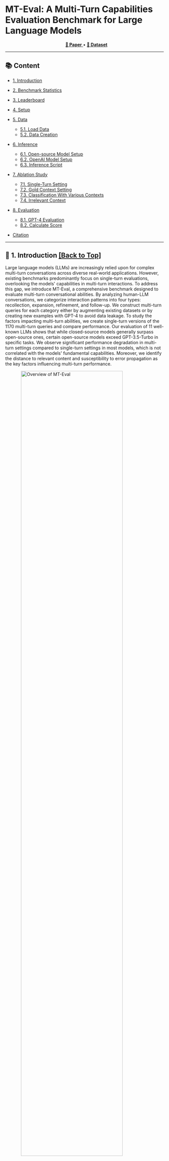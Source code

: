 # MT-Eval: A Multi-Turn Capabilities Evaluation Benchmark for Large Language Models

<div align="center"><img src="https://img.shields.io/badge/Data%20License-MIT-blue" alt="">
  <img src="https://img.shields.io/badge/Code%20License-MIT-green" alt="">
  <img src="https://img.shields.io/badge/python-3.10+-red" alt="">

<a href="https://arxiv.org/abs/2401.16745">
  <strong>📃 Paper</strong>
</a>
• <a href="https://huggingface.co/datasets/wckwan/MT-Eval">
  <strong>🤗 Dataset</strong>
</a></div>

--------------------------------------------------------------------------------

<span id="content">
</span>

## 📚 Content

- [1\. Introduction](#introduction)
- [2\. Benchmark Statistics](#statistics)
- [3\. Leaderboard](#leaderboard)
- [4\. Setup](#setup)
- [5\. Data](#data)

  - [5.1\. Load Data](#load_data)
  - [5.2\. Data Creation](#data_creation)

- [6\. Inference](#inference)

  - [6.1\. Open-source Model Setup](#open_source_inference)
  - [6.2\. OpenAI Model Setup](#openai_inference)
  - [6.3\. Inference Script](#inference_script)

- [7\. Ablation Study](#ablation)

  - [7.1\. Single-Turn Setting](#ablation_single_turn)
  - [7.2\. Gold Context Setting](#ablation_gold_context)
  - [7.3\. Classification With Various Contexts](#ablation_cls)
  - [7.4\. Irrelevant Context](#ablation_irrelevant)

- [8\. Evaluation](#evaluation)

  - [8.1\. GPT-4 Evaluation](#gpt4_evaluation)
  - [8.2\. Calculate Score](#calculate_score)

- [Citation](#citation)

--------------------------------------------------------------------------------

<span id="introduction">
</span>

## 📘 1\. Introduction [[Back to Top]](#content)

Large language models (LLMs) are increasingly relied upon for complex multi-turn conversations across diverse real-world applications. However, existing benchmarks predominantly focus on single-turn evaluations, overlooking the models' capabilities in multi-turn interactions. To address this gap, we introduce MT-Eval, a comprehensive benchmark designed to evaluate multi-turn conversational abilities. By analyzing human-LLM conversations, we categorize interaction patterns into four types: recollection, expansion, refinement, and follow-up. We construct multi-turn queries for each category either by augmenting existing datasets or by creating new examples with GPT-4 to avoid data leakage. To study the factors impacting multi-turn abilities, we create single-turn versions of the 1170 multi-turn queries and compare performance. Our evaluation of 11 well-known LLMs shows that while closed-source models generally surpass open-source ones, certain open-source models exceed GPT-3.5-Turbo in specific tasks. We observe significant performance degradation in multi-turn settings compared to single-turn settings in most models, which is not correlated with the models' fundamental capabilities. Moreover, we identify the distance to relevant content and susceptibility to error propagation as the key factors influencing multi-turn performance.

<div align="center"><img src="figures/main_figure.svg" style="text-align:left;" alt="Overview of MT-Eval" width="80%">
    <br><figcaption style="text-align:left;">Illustration of the four dialogue tasks in MT-Eval: Recollection, Expansion, Refinement, and Follow-up. Recollection accesses the model’s ability to recall information from previous conversations. Expansion evaluates the model’s capacity to address queries surrounding the same topic. Refinement gauges the model’s adherence to progressively complex instructions. Follow-up examines the model’s proficiency in responding to queries that build upon its preceding response. A more detailed description of these tasks can be found in Section 3 of the paper.</figcaption></div>

--------------------------------------------------------------------------------

<span id="statistics">
</span>

## 📊 2\. Benchmark Statistics [[Back to Top]](#content)

Statistics                         | Recollection | Expansion | Refinement | Follow-up | All
---------------------------------- | ------------ | --------- | ---------- | --------- | ------
Avg. # Turns per Dialogue          | 10           | 7.00      | 12.00      | 3.00      | 6.96
Avg. # Words in Prompt $\dagger$   | 693.09       | 539.60    | 882.85     | 686.82    | 760.41
Max. # Words in Prompt $\dagger$   | 2331         | 838       | 2574       | 1932      | 2574
Avg. # Words in Response $\dagger$ | 72.07        | 24.41     | 78.50      | 205.88    | 99.31
Max. # Words in Response $\dagger$ | 289          | 107       | 430        | 444       | 444
Avg. # Words per Turn              | 54.49        | 156.77    | 65.89      | 31.78     | 60.63
Max. # Words per Turn              | 330          | 474       | 449        | 262       | 474
Total # Dialogues                  | 38           | 10        | 40         | 80        | 168
Total # Turns                      | 380          | 70        | 480        | 240       | 1170

$\dagger$: Estimated using GPT-4 responses.

--------------------------------------------------------------------------------

<span id="leaderboard">
</span>

## 🏆 3\. Leaderboard [[Back to Top]](#content)

Model                 | Avg. | Recollection | Expansion | Refinement | Follow-up
--------------------- | ---- | ------------ | --------- | ---------- | ---------
GPT-3.5-Turbo         | 7.72 | 6.90         | 7.87      | 6.92       | 9.21
GPT-4                 | 9.03 | 9.61         | 9.07      | 7.85       | 9.60
ChatGLM3-6B           | 5.49 | 2.92         | 5.90      | 4.73       | 8.39
Vicuna-7B-v1.5        | 6.44 | 5.45         | 6.70      | 5.31       | 8.31
Vicuna-13B-v1.5       | 7.01 | 6.27         | 6.70      | 6.37       | 8.68
Llama-2-chat-7B       | 6.11 | 3.86         | 5.87      | 6.20       | 8.53
Llama-2-chat-13B      | 6.31 | 3.66         | 6.37      | 6.37       | 8.82
Qwen-chat-7B          | 6.55 | 5.25         | 7.02      | 5.47       | 8.49
Qwen-chat-14B         | 7.26 | 6.21         | 7.58      | 6.11       | 9.12
Mistral-Instruct-7B   | 7.46 | 7.22         | 6.98      | 6.58       | 9.05
Mixtral-Instruct-8x7B | 7.47 | 6.17         | 7.42      | 6.77       | 9.52

--------------------------------------------------------------------------------

<span id="setup">
</span>

## 🛠️ 4\. Setup [[Back to Top]](#content)

Execute the following command to create the conda environment for inference and evaluation. This environment will install PyTorch 1.13.1 with CUDA 11.6\. If your system requires a different CUDA version, adjust the `- pytorch-cuda=11.6` line in the `environment.yml` file to match your CUDA version.

```bash
conda env create --file environment.yml
```

For enhanced performance, we recommend installing Flash-Attention. This step is not mandatory but can improve processing speed.

```bash
pip install flash-attn --no-build-isolation
```

--------------------------------------------------------------------------------

<span id="data">
</span>

## 🗂️ 5\. Data [[Back to Top]](#content)

<span id="load_data">
</span>

### 5.1\. Load Data

Data can be loaded from [Hugging Face](https://huggingface.co/datasets/wckwan/MT-Eval) as demonstrated by the following Python code:

```python
from datasets import load_dataset

tasks = [
  "refinement_single",
  "refinement_multi",
  "expansion_single",
  "expansion_multi",
  "follow-up_single",
  "follow-up_multi",
  "recollection_single_cls",
  "recollection_multiple_cls",
  "recollection_single_global-inst",
  "recollection_multi_global-inst",
]

for task in tasks:
    data = load_dataset('wckwan/MT-Eval', task, split='test')
```

**Task Descriptions**:

- multi: multi-turn dialogues.
- single: single-turn version of the multi-turn dialogues. Each multi-turn dialogue is converted to a single version using methods outlined in Section 3.1 of the paper.
- cls: Document classification task.
- global-inst: Global instruction following task.

`data` is a list of dialogue instances. Each dialogue instance follows this format:

```json
{
    "conv" : [
        {
            "user": "<str: User utterance>",
            "sys": "<str: System response>",
            "id": "<str: Turn ID>", 
            "inst": "<str: Instruction in user utterance>",
            "do_inference": "<bool: Indicate if inference is required>",
        },
        {
          ...
        },
    ],
    "id": "<str: Dialogue ID>", 
}
```

<span id="data_creation">
</span>

### 5.2\. Data Creation

The full data is available in [Hugging Face](https://huggingface.co/datasets/wckwan/MT-Eval) as described in the previous section. The process to construct the data is outlined below.

The raw data and prompts used for generating the dataset are organized as follows:

```
raw_data/
├── documents.jsonl                # The 100 documents used in various tasks.
├── global_inst.jsonl              # Instructions subset from IFEval and queries. 
├── mt-bench_extended.jsonl        # Extended MT-Bench with three extra turns.
├── refinement_multi_inst.jsonl    # Instructions for the multi-turn refinement task. 
└── refinement_single_inst.jsonl   # Instructions for the single-turn refinement task.

prompts/
├── construct_sum.txt              # Generates document summary. 
├── construct_ner_pos.txt          # Generates named-entity recognition or part-of-speech queries.
├── construct_qa.txt               # Generates question and answer pairs. 
├── construct_rel.txt              # Generates relations 
├── construct_translation.txt      # Generates translation queries and answers. 
├── construct_mt_bench.txt         # Generates additional turns for MT-Bench.
├── construct_paragraph.txt        # Generates documents. 
...
```

To generate the dataset, run the following script:

```bash
python create_data.py
```

--------------------------------------------------------------------------------

<span id="inference">
</span>

## 🧠 6\. Inference [[Back to Top]](#content)

<span id="open_source_inference">
</span>

### 6.1 Open-source Model Setup

For inference with open-source models, configure the settings in `utils/misc.py` as follows:

```python
config = {
  "<model_alias>": {
    "path": <str: HuggingFace model name or local path>,
    "max_context_len": <int: Maximum context length>,
    "chat_template": <Conversation: Chat prompt from FastChat library>
    "use_flash_attn": <bool: Support for flash attention>
    "end_tokens": <list of str: Additional end tokens to cut off>
  },
  ...
}
```

Settings for models used in our paper (`vicuna-7b`, `vicuna-13b`, `llama2-chat-7b`, `llama2-chat-13b`, `qwen-chat-7b`, `qwen-chat-14b`, `chatglm3-6b`, `mixtral-instruct-v0.1`, `mistral-instruct-v0.2`) are already specified.

<span id="openai_inference">
</span>

### 6.2\. OpenAI Model Setup

For inference with OpenAI models, add your API keys to `utils/api_keys.json`:

```json
[
  {
    "key": "<key1>"
  },
  {
    "key": "<key2>"
  },
  ...
]
```

<span id="inference_script">
</span>

### 6.3\. Inference Script

Run the script below to perform inference on tasks from the main experiments:

```bash
for task in "refinement_multi" "expansion_multi" "follow-up_multi" "recollection_multi_cls" "recollection_multi_global-inst"
do
  python inference.py \
  --model_name <model_alias>  \
  --task ${task}
done
```

Arguments:

- `--model_name`: Alias of the model configured in `utils/misc.py`.
- `--task`: Task name for inference. Supported tasks are listed above.
- `--system_message`: Default message is "You are a helpful, respectful, and honest assistant." This can be customized.
- `--resume`: Specify if you wish to pick up from where you left off.
- `--do_sample`: Enable token sampling during generation. Defaults to greedy decoding.
- `--temperature`: ecoding temperature, applicable only with `--do_sample`.
- `--top_p`: Cumulative probability threshold for token sampling, applicable only with `--do_sample`.
- `--max_new_tokens`: Maximum number of tokens to generate, default is 1024.

Inference results are saved in `inference_outputs/`.

--------------------------------------------------------------------------------

<span id="ablation">
</span>

## 🧪 7\. Ablation Study [[Back to Top]](#content)

<span id="ablation_single_turn">
</span>

### 7.1\. Single-Turn Setting

Run the script below to evaluate the model in a single-turn setting across four dialogue tasks:

```bash
for task in "refinement_single" "expansion_single" "follow-up_single" "recollection_single_cls" "recollection_single_global-inst"
do
  python inference.py \
  --model_name <model_alias>  \
  --task ${task}
done
```

For more details on the inference script, refer to the [Inference section](#inference_script).

<span id="ablation_gold_context">
</span>

### 7.2\. Gold Context Setting

To perform inference using human-verified GPT-4 outputs as the dialogue history, run the following script:

```bash
for task in "refinement_multi" "expansion_multi" "follow-up_multi" "recollection_multi_cls" "recollection_multi_global-inst"
do
  python inference.py \
  --model_name <model_alias>  \
  --use_gold_history \
  --task ${task} \
done
```

<span id="ablation_cls">
</span>

### 7.3\. Classification With Various Context

<span id="ablation_cls">
</span>

Document classification under four different settings by running the script below:

- **Gold**: Select documents with their correct labels randomly.
- **DGC (Diverse Gold Class)**: Similar to Gold, but excludes documents with labels identical to the current turn.
- **SGC (Single Gold Class)**: Chooses documents from the same category randomly, avoiding the label of the current turn.
- **RC (Random Class)**: Selects documents randomly and assigns random labels.

```bash
for task in "cls_ablation_gold" "cls_ablation_dgc" "cls_ablation_sgc" "cls_ablation_rc"
do
  python inference.py \
  --model_name <model_alias>  \
  --use_gold_history \
  --task ${task} \
done
```

### 7.4\. Irrelevant Context

<span id="ablation_irrelevant">
</span>

Run the following script to perform inference in refinement tasks with irrelevant turns inserted.

- **front**: Irrelevant turns are added at the beginning.
- **between**: Irrelevant turns are inserted between the document and the queries.

```bash
for task in "refinement_ablation_irrelevant-front" "refinement_ablation_irrelevant-between" 
  do
  python inference.py \
  --model_name <model_alias>  \
  --task ${task} \
  done
```

This ablation study requires GPT-4 evaluation outlined [below](#evaluation)

--------------------------------------------------------------------------------

<span id="evaluation">
</span>

## 📈 8\. Evaluation [[Back to Top]](#content)

<span id="gpt4_evaluation">
</span>

### 8.1\. GPT-4 Evaluation

To use GPT-4 for evaluating responses, first, add one or more API keys to `utils/api_keys.json`. Then, execute the script below:

```bash
python evaluation.py \
  --model_name <model_alias> \
  --task_names [<task A>, <task B>]
```

Arguments:

- `--model_name`: Alias of the model to evaluate.
- `--task_names`: List of task names for evaluation or "all" to evaluate all tasks. Available tasks include:

  - refinement_single
  - refinement_multi
  - refinement_multi_gold
  - expansion_single
  - expansion_multi
  - expansion_multi_gold
  - follow-up_single
  - follow-up_multi
  - follow-up_multi_gold
  - refinement_ablation_irrelevant-front
  - refinement_ablation_irrelevant-between

Evaluation results will be stored in `evaluation_outputs/`.

<span id="calculate_score">
</span>

### 8.2\. Calculate Score

To calculate scores for the tasks, use the following command:

```bash
python calculate_score.py
```

Scores for various tasks and settings will be saved in `results/result.md`.

--------------------------------------------------------------------------------

<span id="citation">
</span>

## 📄 Citation

If you find our paper and resources useful, please consider citing our paper:

```bibtex
@misc{kwan2024mteval,
      title={MT-Eval: A Multi-Turn Capabilities Evaluation Benchmark for Large Language Models}, 
      author={Wai-Chung Kwan and Xingshan Zeng and Yuxin Jiang and Yufei Wang and Liangyou Li and Lifeng Shang and Xin Jiang and Qun Liu and Kam-Fai Wong},
      year={2024},
      eprint={2401.16745},
      archivePrefix={arXiv},
      primaryClass={cs.CL}
}
```
